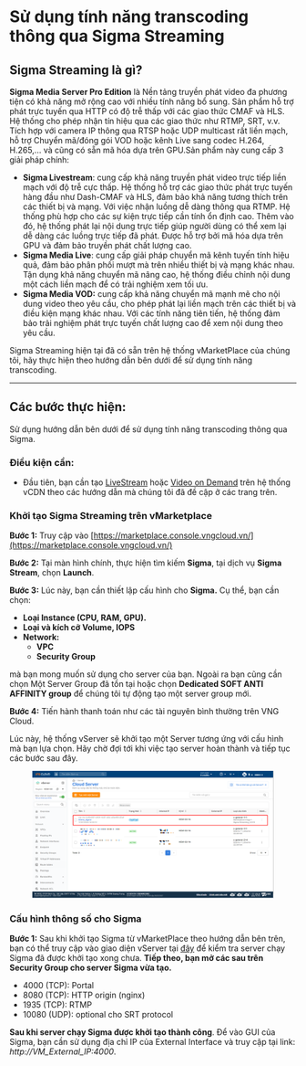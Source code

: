 # Sử dụng tính năng transcoding thông qua Sigma Streaming

## **Sigma Streaming là gì?**

**Sigma Media Server Pro Edition** là Nền tảng truyền phát video đa phương tiện có khả năng mở rộng cao với nhiều tính năng bổ sung. Sản phẩm hỗ trợ phát trực tuyến qua HTTP có độ trễ thấp với các giao thức CMAF và HLS. Hệ thống cho phép nhận tín hiệu qua các giao thức như RTMP, SRT, v.v. Tích hợp với camera IP thông qua RTSP hoặc UDP multicast rất liền mạch, hỗ trợ Chuyển mã/đóng gói VOD hoặc kênh Live sang codec H.264, H.265,... và cũng có sẵn mã hóa dựa trên GPU.Sản phẩm này cung cấp 3 giải pháp chính:

* **Sigma Livestream**: cung cấp khả năng truyền phát video trực tiếp liền mạch với độ trễ cực thấp. Hệ thống hỗ trợ các giao thức phát trực tuyến hàng đầu như Dash-CMAF và HLS, đảm bảo khả năng tương thích trên các thiết bị và mạng. Với việc nhận luồng dễ dàng thông qua RTMP. Hệ thống phù hợp cho các sự kiện trực tiếp cần tính ổn định cao. Thêm vào đó, hệ thống phát lại nội dung trực tiếp giúp người dùng có thể xem lại dễ dàng các luồng trực tiếp đã phát. Được hỗ trợ bởi mã hóa dựa trên GPU và đảm bảo truyền phát chất lượng cao.
* **Sigma Media Live**: cung cấp giải pháp chuyển mã kênh tuyến tính hiệu quả, đảm bảo phân phối mượt mà trên nhiều thiết bị và mạng khác nhau. Tận dụng khả năng chuyển mã nâng cao, hệ thống điều chỉnh nội dung một cách liền mạch để có trải nghiệm xem tối ưu.
* **Sigma Media VOD:** cung cấp khả năng chuyển mã mạnh mẽ cho nội dung video theo yêu cầu, cho phép phát lại liền mạch trên các thiết bị và điều kiện mạng khác nhau. Với các tính năng tiên tiến, hệ thống đảm bảo trải nghiệm phát trực tuyến chất lượng cao để xem nội dung theo yêu cầu.

Sigma Streaming hiện tại đã có sẵn trên hệ thống vMarketPlace của chúng tôi, hãy thực hiện theo hướng dẫn bên dưới để sử dụng tính năng transcoding.

***

## Các bước thực hiện:

Sử dụng hướng dẫn bên dưới để sử dụng tính năng transcoding thông qua Sigma.

### Điều kiện cần:

* Đầu tiên, bạn cần tạo [LiveStream](../live-streaming.md) hoặc [Video on Demand](../video-on-demand-streaming.md) trên hệ thống vCDN theo các hướng dẫn mà chúng tôi đã đề cập ở các trang trên.

### Khởi tạo Sigma Streaming trên vMarketplace

**Bước 1:** Truy cập vào [https://marketplace.console.vngcloud.vn/](https://marketplace.console.vngcloud.vn/)

**Bước 2:** Tại màn hình chính, thực hiện tìm kiếm **Sigma**, tại dịch vụ **Sigma Stream**, chọn **Launch**.

**Bước 3:** Lúc này, bạn cần thiết lập cấu hình cho **Sigma.** Cụ thể, bạn cần chọn:

* **Loại Instance (CPU, RAM, GPU).**
* **Loại và kích cỡ Volume, IOPS**
* **Network:**
  * **VPC**
  * **Security Group**

mà bạn mong muốn sử dụng cho server của bạn. Ngoài ra bạn cũng cần chọn Một Server Group đã tồn tại hoặc chọn **Dedicated SOFT ANTI AFFINITY group** để chúng tôi tự động tạo một server group mới.

**Bước 4:** Tiến hành thanh toán như các tài nguyên bình thường trên VNG Cloud.

Lúc này, hệ thống vServer sẽ khởi tạo một Server tương ứng với cấu hình mà bạn lựa chọn. Hãy chờ đợi tới khi việc tạo server hoàn thành và tiếp tục các bước sau đây.

<figure><img src="../../../.gitbook/assets/image.png" alt=""><figcaption></figcaption></figure>

### Cấu hình thông số cho Sigma

**Bước 1:** Sau khi khởi tạo Sigma từ vMarketPlace theo hướng dẫn bên trên, bạn có thể truy cập vào giao diện vServer tại [đây](https://hcm-3.console.vngcloud.vn/vserver/v-server/cloud-server) để kiểm tra server chạy Sigma đã được khởi tạo xong chưa. **Tiếp theo, bạn mở các sau trên Security Group cho server Sigma vừa tạo.**

* 4000 (TCP): Portal
* 8080 (TCP): HTTP origin (nginx)
* 1935 (TCP): RTMP
* 10080 (UDP): optional cho SRT protocol



**Sau khi server chạy Sigma được khởi tạo thành công**. Để vào GUI của Sigma, bạn cần sử dụng địa chỉ IP của External Interface và truy cập tại link: _http://VM\_External\_IP:4000_.
